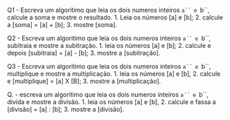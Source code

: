 Q1 - Escreva um algoritimo que leia os dois numeros inteiros ``a´´ e ``b´´, calcule a soma e mostre o resultado. 
     1. Leia os números [a] e [b];
     2. calcule a [soma] = [a] + [b]; 
     3. mostre [soma]. 

Q2 - Escreva um algoritimo que leia os dois numeros inteiros ``a´´ e ``b´´, subitraia e mostre a subitração. 
     1. leia os números [a] e [b]; 
     2. calcule e depois [subitraia] = [a] - [b];
     3. mostre a [subitração]. 

Q3 - Escreva um algoritimo que leia os dois numeros inteiros ``a´´ e ``b´´, multiplique e mostre a multiplicação. 
     1. leia os números [a] e [b],
     2. calcule e [multiplique] = [a] X [B];
     3. mostre a [multiplicação]. 

 Q. - escreva um algoritimo que leia os dois numeros inteiros ``a´´ e ``b´´, divida e mostre a divisão. 
      1. leia os números [a] e [b], 
      2. calcule e fassa a [divisão] = [a] : [b]; 
      3. mostre a [divisão]. 
